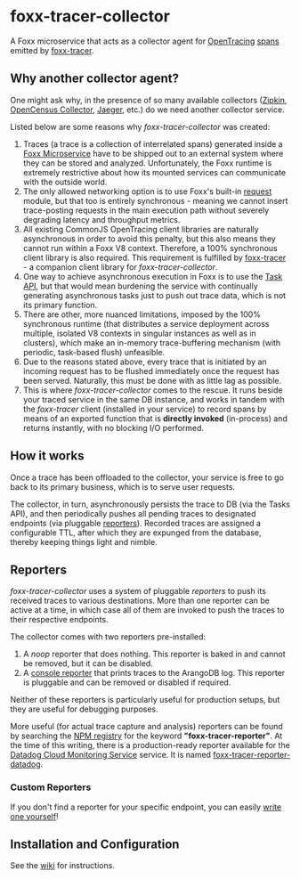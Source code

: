# foxx-tracer-collector
A Foxx microservice that acts as a collector agent for [OpenTracing](https://opentracing.io/) [spans](https://opentracing.io/specification/#the-opentracing-api) emitted by [foxx-tracer](https://github.com/RecallGraph/foxx-tracer).

## Why another collector agent?
One might ask why, in the presence of so many available collectors ([Zipkin](https://zipkin.io/pages/architecture.html#zipkin-collector), [OpenCensus Collector](https://opencensus.io/service/components/collector/), [Jaeger](https://www.jaegertracing.io/docs/1.18/architecture/#collector), etc.) do we need another collector service. 

Listed below are some reasons why *foxx-tracer-collector* was created:
1. Traces (a trace is a collection of interrelated spans) generated inside a [Foxx Microservice](https://www.arangodb.com/docs/stable/foxx.html) have to be shipped out to an external system where they can be stored and analyzed. Unfortunately, the Foxx runtime is extremely restrictive about how its mounted services can communicate with the outside world.
1. The only allowed networking option is to use Foxx's built-in [request](https://www.arangodb.com/docs/stable/foxx-guides-making-requests.html) module, but that too is entirely synchronous - meaning we cannot insert trace-posting requests in the main execution path without severely degrading latency and throughput metrics.
1. All existing CommonJS OpenTracing client libraries are naturally asynchronous in order to avoid this penalty, but this also means they cannot run within a Foxx V8 context. Therefore, a 100% synchronous client library is also required. This requirement is fulfilled by [foxx-tracer](https://github.com/RecallGraph/foxx-tracer) - a companion client library for *foxx-tracer-collector*.
1. One way to achieve asynchronous execution in Foxx is to use the [Task API](https://www.arangodb.com/docs/3.6/appendix-java-script-modules-tasks.html), but that would mean burdening the service with continually generating asynchronous tasks just to push out trace data, which is not its primary function.
1. There are other, more nuanced limitations, imposed by the 100% synchronous runtime (that distributes a service deployment across multiple, isolated V8 contexts in singular instances as well as in clusters), which make an in-memory trace-buffering mechanism (with periodic, task-based flush) unfeasible.
1. Due to the reasons stated above, every trace that is initiated by an incoming request has to be flushed immediately once the request has been served. Naturally, this must be done with as little lag as possible.
1. This is where *foxx-tracer-collector* comes to the rescue. It runs beside your traced service in the same DB instance, and works in tandem with the *foxx-tracer* client (installed in your service) to record spans by means of an exported function that is **directly invoked** (in-process) and returns instantly, with no blocking I/O performed.

## How it works
Once a trace has been offloaded to the collector, your service is free to go back to its primary business, which is to serve user requests.

The collector, in turn, asynchronously persists the trace to DB (via the Tasks API), and then periodically pushes all pending traces to designated endpoints (via pluggable [reporters](#reporters)). Recorded traces are assigned a configurable TTL, after which they are expunged from the database, thereby keeping things light and nimble.

## Reporters
*foxx-tracer-collector* uses a system of pluggable *reporters* to push its received traces to various destinations. More than one reporter can be active at a time, in which case all of them are invoked to push the traces to their respective endpoints.

The collector comes with two reporters pre-installed:
1. A *noop* reporter that does nothing. This reporter is baked in and cannot be removed, but it can be disabled.
1. A [console reporter](https://github.com/RecallGraph/foxx-tracer-reporter-console) that prints traces to the ArangoDB log. This reporter is pluggable and can be removed or disabled if required.

Neither of these reporters is particularly useful for production setups, but they are useful for debugging purposes.

More useful (for actual trace capture and analysis) reporters can be found by searching the [NPM registry](https://www.npmjs.com/) for the keyword **"foxx-tracer-reporter"**. At the time of this writing, there is a production-ready reporter available for the [Datadog Cloud Monitoring Service](https://www.datadoghq.com/) service. It is named [foxx-tracer-reporter-datadog](https://github.com/RecallGraph/foxx-tracer-reporter-datadog).

### Custom Reporters
If you don't find a reporter for your specific endpoint, you can easily [write one yourself](https://github.com/RecallGraph/foxx-tracer-reporter-console#writing-your-own-reporter)!

## Installation and Configuration
See the [wiki](https://github.com/RecallGraph/foxx-tracer-collector/wiki) for instructions.